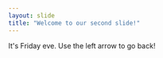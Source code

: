 ```yaml
---
layout: slide
title: "Welcome to our second slide!"
---
```

It's Friday eve.
Use the left arrow to go back!
